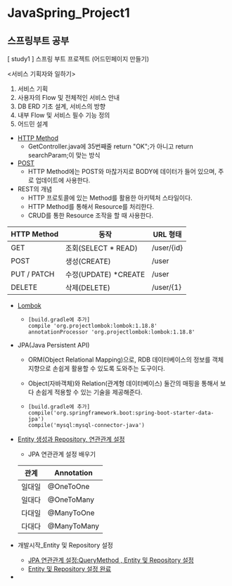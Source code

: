 # JavaSpring_Project1

## 스프링부트 공부

[ study1 ] 스프링 부트 프로젝트 (어드민페이지 만들기)



<서비스 기획자와 일하기>

1. 서비스 기획
2. 사용자의 Flow 및 전체적인 서비스 안내
3. DB ERD 기초 설계, 서비스의 방향
4. 내부 Flow 및 서비스 필수 기능 정의
5. 어드민 설계



- [HTTP Method](https://github.com/Leeseonha/JavaSpring_Project/commit/9b6b348d2541a0155f922f02fb6de6bba4416434)
  - GetController.java에 35번째줄 return "OK";가 아니고 return searchParam;이 맞는 방식
- [POST](https://github.com/Leeseonha/JavaSpring_Project/commit/ace583a74f7b063be670aac2082f2a0a26b3a05f)
  - HTTP Method에는 POST와 마찮가지로 BODY에 데이터가 들어 있으며, 주로 업데이트에 사용한다.
- REST의 개념
  - HTTP 프로토콜에 있는 Method를 활용한 아키텍처 스타일이다.
  - HTTP Method를 통해서 Resource를 처리한다.
  - CRUD를 통한 Resource 조작을 할 때 사용한다.

| HTTP Method | 동작                 | URL 형태   |
| ----------- | -------------------- | ---------- |
| GET         | 조회(SELECT * READ)  | /user/{id} |
| POST        | 생성(CREATE)         | /user      |
| PUT / PATCH | 수정(UPDATE) *CREATE | /user      |
| DELETE      | 삭제(DELETE)         | /user/{1}  |



- [Lombok](https://github.com/Leeseonha/JavaSpring_Project/commit/82a923f278b50e8157e0f5cbc7ecefe7c010f2a8)

  - ```
    [build.gradle에 추가]
    compile 'org.projectlombok:lombok:1.18.8'
    annotationProcessor 'org.projectlombok:lombok:1.18.8'
    ```

- JPA(Java Persistent API)

  - ORM(Object Relational Mapping)으로, RDB 데이터베이스의 정보를 객체지향으로 손쉽게 활용할 수 있도록 도와주는 도구이다.

  - Object(자바객체)와 Relation(관계형 데이터베이스) 둘간의 매핑을 통해서 보다 손쉽게 적용할 수 있는 기술을 제공해준다.

  - ```
    [build.gradle에 추가]
    compile('org.springframework.boot:spring-boot-starter-data-jpa')
    compile('mysql:mysql-connector-java')
    ```

- [Entity 생성과 Repository, 연관관계 설정](https://github.com/Leeseonha/JavaSpring_Project/commit/0b32983fc8852e1ea46191f331d677b117b3788f)

  - JPA 연관관계 설정 배우기

  | 관계   | Annotation  |
  | ------ | ----------- |
  | 일대일 | @OneToOne   |
  | 일대다 | @OneToMany  |
  | 다대일 | @ManyToOne  |
  | 다대다 | @ManyToMany |

- 개발시작_Entity 및 Repository 설정

  - [JPA 연관관계 설정:QueryMethod , Entity 및 Repository 설정](https://github.com/Leeseonha/JavaSpring_Project/commit/02d52d4fe11b61ef592b6968c335881fc1929842)
  - [Entity 및 Repository 설정 완료](https://github.com/Leeseonha/JavaSpring_Project/commit/691b8274eba4305052207a591461b5094d6960a8)

- 

